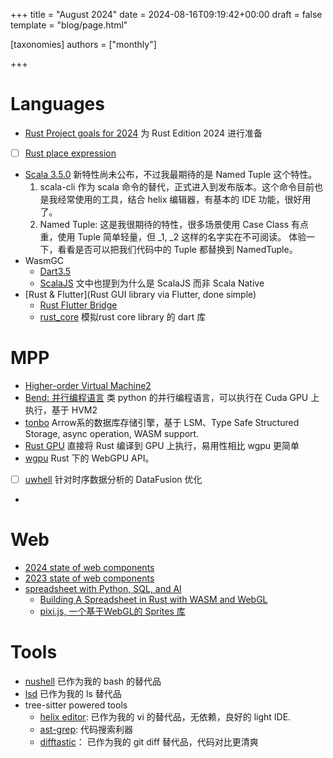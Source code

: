 +++
title = "August 2024"
date = 2024-08-16T09:19:42+00:00
draft = false
template = "blog/page.html"

[taxonomies]
authors = ["monthly"]

+++

# Languages
- [Rust Project goals for 2024](https://blog.rust-lang.org/2024/08/12/Project-goals.html) 为 Rust Edition 2024 进行准备
- [ ] [Rust place expression](https://www.ralfj.de/blog/2024/08/14/places.html)
- [Scala 3.5.0](https://www.scala-lang.org/blog/2024/08/22/scala-3.5.0-released.html) 新特性尚未公布，不过我最期待的是 Named Tuple 这个特性。
  1. scala-cli 作为 scala 命令的替代，正式进入到发布版本。这个命令目前也是我经常使用的工具，结合 helix 编辑器，有基本的 IDE 功能，很好用了。
  2. Named Tuple: 这是我很期待的特性，很多场景使用 Case Class 有点重，使用 Tuple 简单轻量，但 _1, _2 这样的名字实在不可阅读。
     体验一下，看看是否可以把我们代码中的 Tuple 都替换到 NamedTuple。
- WasmGC
  - [Dart3.5](https://medium.com/dartlang/dart-3-4-bd8d23b4462a)
  - [ScalaJS](https://dev.virtuslab.com/p/scala-to-webassembly-how-and-why) 文中也提到为什么是 ScalaJS 而非 Scala Native
- [Rust & Flutter](Rust GUI library via Flutter, done simple)
  - [Rust Flutter Bridge](https://github.com/fzyzcjy/flutter_rust_bridge)
  - [rust_core](https://github.com/mcmah309/rust_core) 模拟rust core library 的 dart 库

# MPP
- [Higher-order Virtual Machine2](https://github.com/HigherOrderCO/hvm) 
- [Bend: 并行编程语言](https://github.com/HigherOrderCO/Bend) 类 python 的并行编程语言，可以执行在 Cuda GPU 上执行，基于 HVM2
- [tonbo](https://tonbo.io/blog/introducing-tonbo) Arrow系的数据库存储引擎，基于 LSM、Type Safe Structured Storage, async operation, WASM support.
- [Rust GPU](https://rust-gpu.github.io/blog/transition-announcement/) 直接将 Rust 编译到 GPU 上执行，易用性相比 wgpu 更简单
- [wgpu](https://wgpu.rs) Rust 下的 WebGPU API。
- [ ] [uwhell](https://uwheel.rs/post/datafusion_uwheel/) 针对时序数据分析的 DataFusion 优化
- 

# Web
- [2024 state of web components](https://eisenbergeffect.medium.com/web-components-2024-winter-update-445f27e7613a)
- [2023 state of web components](https://eisenbergeffect.medium.com/2023-state-of-web-components-c8feb21d4f16)
- [spreadsheet with Python, SQL, and AI](https://www.quadratichq.com)
  - [Building A Spreadsheet in Rust with WASM and WebGL](https://filtra.io/rust-quadratic-aug-24)
  - [pixi.js, 一个基于WebGL的 Sprites 库](https://pixijs.com)

# Tools
- [nushell](https://www.nushell.sh) 已作为我的 bash 的替代品
- [lsd](https://github.com/lsd-rs/lsd) 已作为我的 ls 替代品
- tree-sitter powered tools
  - [helix editor](https://www.nushell.sh): 已作为我的 vi 的替代品，无依赖，良好的 light IDE.
  - [ast-grep](https://github.com/ast-grep/ast-grep): 代码搜索利器
  - [difftastic](https://difftastic.wilfred.me.uk)： 已作为我的 git diff 替代品，代码对比更清爽